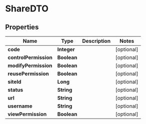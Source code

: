 
# ShareDTO

## Properties
Name | Type | Description | Notes
------------ | ------------- | ------------- | -------------
**code** | **Integer** |  |  [optional]
**controlPermission** | **Boolean** |  |  [optional]
**modifyPermission** | **Boolean** |  |  [optional]
**reusePermission** | **Boolean** |  |  [optional]
**siteId** | **Long** |  |  [optional]
**status** | **String** |  |  [optional]
**url** | **String** |  |  [optional]
**username** | **String** |  |  [optional]
**viewPermission** | **Boolean** |  |  [optional]



